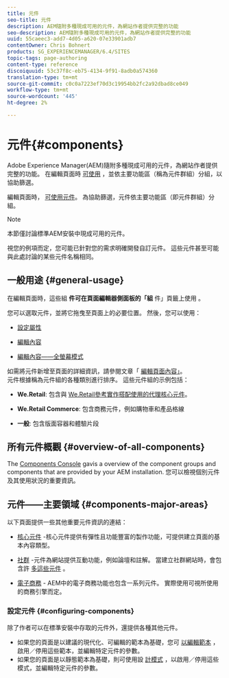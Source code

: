 ```yaml
---
title: 元件
seo-title: 元件
description: AEM隨附多種現成可用的元件，為網站作者提供完整的功能
seo-description: AEM隨附多種現成可用的元件，為網站作者提供完整的功能
uuid: 55caeec3-add7-4d05-a620-07e33901adb7
contentOwner: Chris Bohnert
products: SG_EXPERIENCEMANAGER/6.4/SITES
topic-tags: page-authoring
content-type: reference
discoiquuid: 53c37f8c-eb75-4134-9f91-8adb0a574360
translation-type: tm+mt
source-git-commit: c0c0a7223ef70d3c19954bb2fc2a92dbad8ce049
workflow-type: tm+mt
source-wordcount: '445'
ht-degree: 2%

---
```



# 元件{#components}

Adobe Experience Manager(AEM)隨附多種現成可用的元件，為網站作者提供完整的功能。 在編輯頁面時 [可使用](/help/sites-authoring/editing-content.md) ，並依主要功能區（稱為元件群組）分組，以協助篩選。

編輯頁面時， [可使用元件](/help/sites-authoring/editing-content.md)。 為協助篩選，元件依主要功能區（即元件群組）分組。

>[!NOTE]
>
>本節僅討論標準AEM安裝中現成可用的元件。
>
>視您的例項而定，您可能已針對您的需求明確開發自訂元件。 這些元件甚至可能與此處討論的某些元件名稱相同。

## 一般用途 {#general-usage}

在編輯頁面時，這些組 **件可在頁面編輯器側面板的「組** 件」頁籤上使用 [](/help/sites-authoring/editing-content.md)。

您可以選取元件，並將它拖曳至頁面上的必要位置。 然後，您可以使用：

* [設定屬性](/help/sites-authoring/editing-page-properties.md)
* [編輯內容](/help/sites-authoring/editing-content.md)

* [編輯內容——全螢幕模式](/help/sites-authoring/editing-content.md#edit-content-full-screen-mode)

如需將元件新增至頁面的詳細資訊，請參閱文章「 [編輯頁面內容」](/help/sites-authoring/editing-content.md)。\
元件根據稱為元件組的各種類別進行排序。 這些元件組的示例包括：

* **We.Retail**: 包含與 [We.Retail參考實作搭配使用的代理核心元件](/help/sites-developing/we-retail.md)。

* **We.Retail Commerce**: 包含商務元件，例如購物車和產品格線

* **一般**: 包含版面容器和體驗片段

## 所有元件概觀 {#overview-of-all-components}

The [Components Console](/help/sites-authoring/default-components-console.md) gavis a overview of the component groups and components that are provided by your AEM installation. 您可以檢視個別元件及其使用狀況的重要資訊。

## 元件——主要領域 {#components-major-areas}

以下頁面提供一些其他重要元件資訊的連結：

* [核心元件](https://docs.adobe.com/content/help/zh-Hant/experience-manager-core-components/using/introduction.html) -核心元件提供有彈性且功能豐富的製作功能，可提供建立頁面的基本內容類型。

* [社群](/help/communities/author-communities.md) -元件為網站提供互動功能，例如論壇和註解。 當建立社群網站時，會包含許 [多這些元件](/help/communities/overview.md) 。

* [電子商務](/help/sites-administering/ecommerce.md) - AEM中的電子商務功能也包含一系列元件。 實際使用可視所使用的商務引擎而定。

### 設定元件 {#configuring-components}

除了作者可以在標準安裝中存取的元件外，還提供各種其他元件。

* 如果您的頁面是以建議的現代化、可編輯的範本為基礎，您可 [以編輯範本](/help/sites-authoring/templates.md) ，啟用／停用這些範本，並編輯特定元件的參數。
* 如果您的頁面是以靜態範本為基礎，則可使用設 [計模式](/help/sites-authoring/default-components-designmode.md#enable-disable-components) ，以啟用／停用這些模式，並編輯特定元件的參數。

